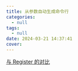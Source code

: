 ```yaml
---
title: 从参数自动生成命令行
categories:
  - null
tags:
  - null
date: 2024-03-21 14:37:41
cover:
---
```


[与 Register 的对比](https://ppwwyyxx.com/blog/2023/Registration-Does-Not-Scale-Well/)
